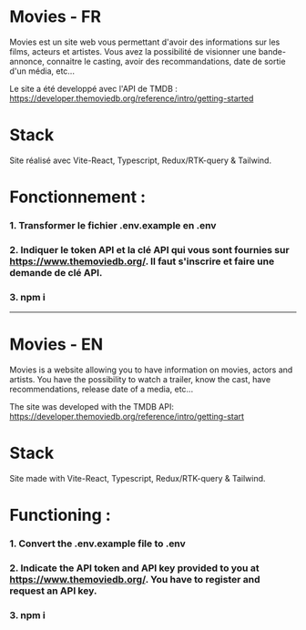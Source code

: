 # Movies - FR

Movies est un site web vous permettant d'avoir des informations sur les films, acteurs et artistes.
Vous avez la possibilité de visionner une bande-annonce, connaitre le casting, avoir des recommandations, date de sortie d'un média, etc...

Le site a été developpé avec l'API de TMDB : https://developer.themoviedb.org/reference/intro/getting-started

# Stack

Site réalisé avec Vite-React, Typescript, Redux/RTK-query & Tailwind.

# Fonctionnement :

### 1. Transformer le fichier .env.example en .env

### 2. Indiquer le token API et la clé API qui vous sont fournies sur https://www.themoviedb.org/. Il faut s'inscrire et faire une demande de clé API.

### 3. npm i

---

# Movies - EN

Movies is a website allowing you to have information on movies, actors and artists.
You have the possibility to watch a trailer, know the cast, have recommendations, release date of a media, etc...

The site was developed with the TMDB API: https://developer.themoviedb.org/reference/intro/getting-start

# Stack

Site made with Vite-React, Typescript, Redux/RTK-query & Tailwind.

# Functioning :

### 1. Convert the .env.example file to .env

### 2. Indicate the API token and API key provided to you at https://www.themoviedb.org/. You have to register and request an API key.

### 3. npm i
